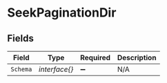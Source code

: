 # SeekPaginationDir


## Fields

| Field              | Type               | Required           | Description        |
| ------------------ | ------------------ | ------------------ | ------------------ |
| `Schema`           | *interface{}*      | :heavy_minus_sign: | N/A                |